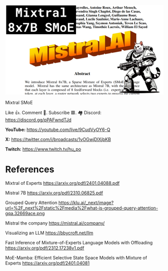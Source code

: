 ![](thumbnails/13.01.2024.png)

Mixtral SMoE

Like 👍. Comment 💬. Subscribe 🟥.
🏘 Discord: https://discord.gg/pPAFwndTJd

**YouTube:** https://youtube.com/live/9CudVyOY6-Q

**X:** https://twitter.com/i/broadcasts/1vOGwjDlXjbKB

**Twitch:** https://www.twitch.tv/hu_po


# References

Mixtral of Experts
https://arxiv.org/pdf/2401.04088.pdf

Mistral 7B
https://arxiv.org/pdf/2310.06825.pdf

Grouped Query Attention
https://klu.ai/_next/image?url=%2F_next%2Fstatic%2Fmedia%2Fwhat-is-grouped-query-attention-gqa.32669ace.png

Mistral the company
https://mistral.ai/company/

Visualizing an LLM
https://bbycroft.net/llm

Fast Inference of Mixture-of-Experts Language Models with Offloading
https://arxiv.org/pdf/2312.17238v1.pdf

MoE-Mamba: Efficient Selective State Space Models with Mixture of Experts
https://arxiv.org/pdf/2401.04081